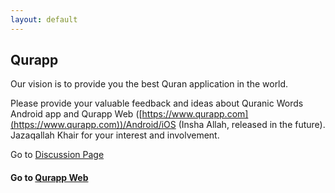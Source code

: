 ```yaml
---
layout: default
---
```


## Qurapp

Our vision is to provide you the best Quran application in the world.

Please provide your valuable feedback and ideas about Quranic Words Android app and Qurapp Web ([https://www.qurapp.com](https://www.qurapp.com))/Android/iOS (Insha Allah, released in the future). Jazaqallah Khair for your interest and involvement.

Go to [Discussion Page](https://www.qurapp.com/discussion)

#### Go to [Qurapp Web](https://www.qurapp.com)
